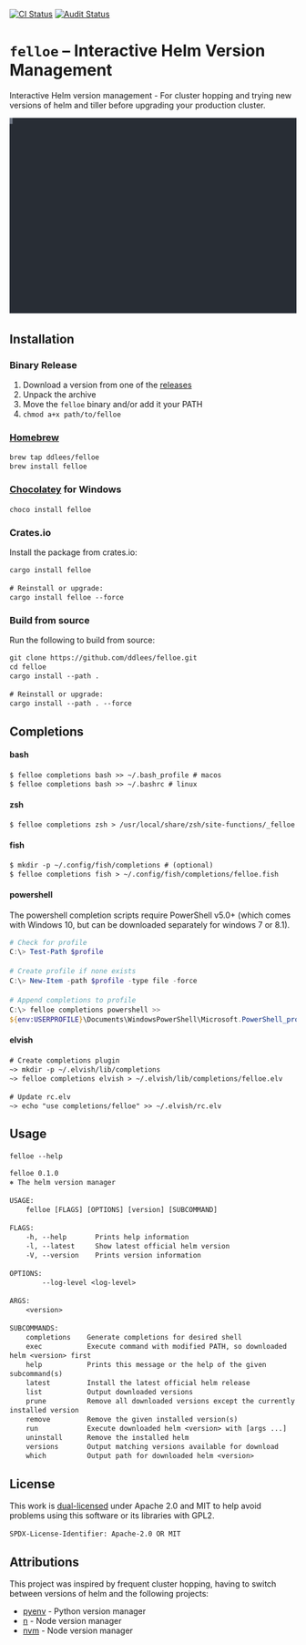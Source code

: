 [![CI Status](https://github.com/ddlees/felloe/workflows/Continuous%20integration/badge.svg)](https://github.com/ddlees/felloe/actions)
[![Audit Status](https://github.com/ddlees/felloe/workflows/Audit/badge.svg)](https://github.com/ddlees/felloe/actions)

# `felloe` – Interactive Helm Version Management

Interactive Helm version management - For cluster hopping and trying new versions of helm and tiller before upgrading your production cluster.

![terminal](images/demo.svg)

## Installation

### Binary Release

1) Download a version from one of the [releases](https://github.com/ddlees/felloe/releases)
2) Unpack the archive
3) Move the `felloe` binary and/or add it your PATH
4) `chmod a+x path/to/felloe`

### [Homebrew](https://brew.sh)

``` console
brew tap ddlees/felloe
brew install felloe
```

### [Chocolatey](https://chocolatey.org) for Windows

``` console
choco install felloe
```

### Crates.io

Install the package from crates.io:

``` console
cargo install felloe

# Reinstall or upgrade:
cargo install felloe --force
```

### Build from source

Run the following to build from source:

``` console
git clone https://github.com/ddlees/felloe.git
cd felloe
cargo install --path .

# Reinstall or upgrade:
cargo install --path . --force
```

## Completions

#### bash

``` shell
$ felloe completions bash >> ~/.bash_profile # macos
$ felloe completions bash >> ~/.bashrc # linux
```

#### zsh

``` shell
$ felloe completions zsh > /usr/local/share/zsh/site-functions/_felloe
```

#### fish

``` shell
$ mkdir -p ~/.config/fish/completions # (optional)
$ felloe completions fish > ~/.config/fish/completions/felloe.fish
```

#### powershell

The powershell completion scripts require PowerShell v5.0+ (which comes with Windows 10, but can be downloaded separately for windows 7 or 8.1).

``` powershell
# Check for profile
C:\> Test-Path $profile

# Create profile if none exists
C:\> New-Item -path $profile -type file -force

# Append completions to profile
C:\> felloe completions powershell >>
${env:USERPROFILE}\Documents\WindowsPowerShell\Microsoft.PowerShell_profile.ps1
```

#### elvish

``` shell
# Create completions plugin
~> mkdir -p ~/.elvish/lib/completions
~> felloe completions elvish > ~/.elvish/lib/completions/felloe.elv

# Update rc.elv
~> echo "use completions/felloe" >> ~/.elvish/rc.elv
```

## Usage

`felloe --help`

``` man
felloe 0.1.0
⎈ The helm version manager

USAGE:
    felloe [FLAGS] [OPTIONS] [version] [SUBCOMMAND]

FLAGS:
    -h, --help       Prints help information
    -l, --latest     Show latest official helm version
    -V, --version    Prints version information

OPTIONS:
        --log-level <log-level>    

ARGS:
    <version>    

SUBCOMMANDS:
    completions    Generate completions for desired shell
    exec           Execute command with modified PATH, so downloaded helm <version> first
    help           Prints this message or the help of the given subcommand(s)
    latest         Install the latest official helm release
    list           Output downloaded versions
    prune          Remove all downloaded versions except the currently installed version
    remove         Remove the given installed version(s)
    run            Execute downloaded helm <version> with [args ...]
    uninstall      Remove the installed helm
    versions       Output matching versions available for download
    which          Output path for downloaded helm <version>
```

## License

This work is [dual-licensed](LICENSE) under Apache 2.0 and MIT to help avoid problems using this software or its libraries with GPL2.

`SPDX-License-Identifier: Apache-2.0 OR MIT`


## Attributions

This project was inspired by frequent cluster hopping, having to switch between versions of helm and the following projects:

- [pyenv](https://github.com/pyenv/pyenv) - Python version manager
- [n](https://github.com/tj/n) - Node version manager
- [nvm](https://github.com/nvm-sh/nvm) - Node version manager
